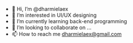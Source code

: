 - 👋 Hi, I’m @dharmielaex
- 👀 I’m interested in UI/UX designing
- 🌱 I’m currently learning back-end programming
- 💞️ I’m looking to collaborate on ...
- 📫 How to reach me dharmielaex@gmail.com 

<!---
dharmielaex/dharmielaex is a ✨ special ✨ repository because its `README.md` (this file) appears on your GitHub profile.
You can click the Preview link to take a look at your changes.
--->
